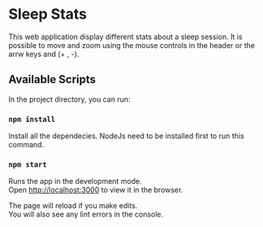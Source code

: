 # Sleep Stats

This web application display different stats about a sleep session.
It is possible to move and zoom using the mouse controls in the header or the arrw keys and (+ , -).  

## Available Scripts

In the project directory, you can run:

### `npm install`

Install all the dependecies. NodeJs need to be installed first to run this command.


### `npm start`

Runs the app in the development mode.<br />
Open [http://localhost:3000](http://localhost:3000) to view it in the browser.

The page will reload if you make edits.<br />
You will also see any lint errors in the console.
